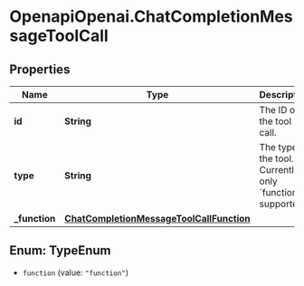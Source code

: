 # OpenapiOpenai.ChatCompletionMessageToolCall

## Properties

Name | Type | Description | Notes
------------ | ------------- | ------------- | -------------
**id** | **String** | The ID of the tool call. | 
**type** | **String** | The type of the tool. Currently, only &#x60;function&#x60; is supported. | 
**_function** | [**ChatCompletionMessageToolCallFunction**](ChatCompletionMessageToolCallFunction.md) |  | 



## Enum: TypeEnum


* `function` (value: `"function"`)




